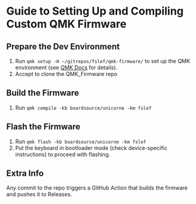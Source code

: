# Guide to Setting Up and Compiling Custom QMK Firmware

## Prepare the Dev Environment
1. Run `qmk setup -H ~/gitrepos/fslef/qmk-firmware/` to set up the QMK environment (see [QMK Docs](https://docs.qmk.fm/#/newbs) for details).
2. Accept to clone the QMK_Firmware repo

## Build the Firmware
1. Run `qmk compile -kb boardsource/unicorne -km fslef`

## Flash the Firmware
1. Run `qmk flash -kb boardsource/unicorne -km fslef`
2. Put the keyboard in bootloader mode (check device-specific instructions) to proceed with flashing.

## Extra Info
Any commit to the repo triggers a GitHub Action that builds the firmware and pushes it to Releases.

